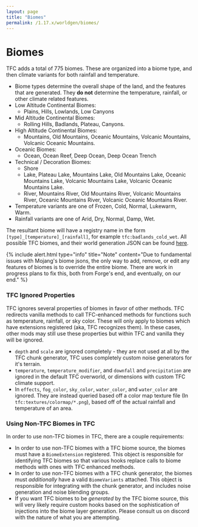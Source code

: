 ```yaml
---
layout: page
title: "Biomes"
permalink: /1.17.x/worldgen/biomes/
---
```


# Biomes

TFC adds a total of 775 biomes. These are organized into a biome type, and then climate variants for both rainfall and temperature.

- Biome types determine the overall shape of the land, and the features that are generated. They **do not** determine the temperature, rainfall, or other climate related features.
- Low Altitude Continental Biomes:
  - Plains, Hills, Lowlands, Low Canyons
- Mid Altitude Continental Biomes:
  - Rolling Hills, Badlands, Plateau, Canyons.
- High Altitude Continental Biomes:
  - Mountains, Old Mountains, Oceanic Mountains, Volcanic Mountains, Volcanic Oceanic Mountains.
- Oceanic Biomes:
  - Ocean, Ocean Reef, Deep Ocean, Deep Ocean Trench
- Technical / Decoration Biomes:
  - Shore
  - Lake, Plateau Lake, Mountains Lake, Old Mountains Lake, Oceanic Mountains Lake, Volcanic Mountains Lake, Volcanic Oceanic Mountains Lake.
  - River, Mountains River, Old Mountains River, Volcanic Mountains River, Oceanic Mountains River, Volcanic Oceanic Mountains River.
- Temperature variants are one of Frozen, Cold, Normal, Lukewarm, Warm.
- Rainfall variants are one of Arid, Dry, Normal, Damp, Wet.

The resultant biome will have a registry name in the form `[type]_[temperature]_[rainfall]`, for example `tfc:badlands_cold_wet`. All possible TFC biomes, and their world generation JSON can be found [here](https://github.com/TerraFirmaCraft/TerraFirmaCraft/tree/1.16.x/src/main/resources/data/tfc/worldgen/biome).

{% include alert.html type="info" title="Note" content="Due to fundamental issues with Mojang's biome jsons, the only way to add, remove, or edit any features of biomes is to override the entire biome. There are work in progress plans to fix this, both from Forge's end, and eventually, on our end." %}

### TFC Ignored Properties

TFC ignores several properties of biomes in favor of other methods. TFC redirects vanilla methods to call TFC-enhanced methods for functions such as temperature, rainfall, or sky color. These will only apply to biomes which have extensions registered (aka, TFC recognizes them). In these cases, other mods may still use these properties but within TFC and vanilla they will be ignored.

- `depth` and `scale` are ignored completely - they are not used at all by the TFC chunk generator, TFC uses completely custom noise generators for it's terrain.
- `temperature`, `temperature_modifier`, and `downfall` and `precipitation` are ignored in the default TFC overworld, or dimensions with custom TFC climate support.
- In `effects`, `fog_color`, `sky_color`, `water_color`, and `water_color` are ignored. They are instead queried based off a color map texture file (In `tfc:textures/colormap/*.png`), based off of the actual rainfall and temperature of an area.

### Using Non-TFC Biomes in TFC

In order to use non-TFC biomes in TFC, there are a couple requirements:

- In order to use non-TFC biomes with a TFC biome source, the biomes must have a `BiomeExtension` registered. This object is responsible for identifying TFC biomes so that various hooks replace calls to biome methods with ones with TFC enhanced methods.
- In order to use non-TFC biomes with a TFC chunk generator, the biomes must *additionally* have a valid `BiomeVariants` attached. This object is responsible for integrating with the chunk generator, and includes noise generation and noise blending groups.
- If you want TFC biomes to be *generated* by the TFC biome source, this will very likely require custom hooks based on the sophistication of injections into the biome layer generation. Please consult us on discord with the nature of what you are attempting.
